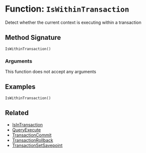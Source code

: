 [comment]: # (Note: This documentation is generated dynamically in the build process.  To modify the contents, change the javadoc on the _invoke method of the BIF class)

# Function: `IsWithinTransaction`

Detect whether the current context is executing within a transaction

## Method Signature
```
IsWithinTransaction()
```
### Arguments
This function does not accept any arguments

## Examples

```
IsWithinTransaction()
```

## Related
  * [IsInTransaction](./IsInTransaction.md)
  * [QueryExecute](./QueryExecute.md)
  * [TransactionCommit](./TransactionCommit.md)
  * [TransactionRollback](./TransactionRollback.md)
  * [TransactionSetSavepoint](./TransactionSetSavepoint.md)
